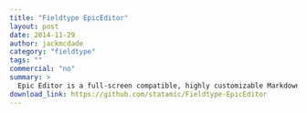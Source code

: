 ```yaml
---
title: "Fieldtype EpicEditor"
layout: post
date: 2014-11-29
author: jackmcdade
category: "fieldtype"
tags: ""
commercial: "no"
summary: >
  Epic Editor is a full-screen compatible, highly customizable Markdown Editor, implemented as a Statamic Fieldtype.
download_link: https://github.com/statamic/Fieldtype-EpicEditor
---
```

